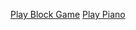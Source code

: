 [Play Block Game](https://ebuchholz17.github.io/quick-make/block_game/)
[Play Piano](https://ebuchholz17.github.io/quick-make/piano/)
